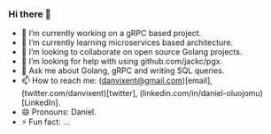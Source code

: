 ### Hi there 👋

<!--
**danvixent/danvixent** is a ✨ _special_ ✨ repository because its `README.md` (this file) appears on your GitHub profile.
-->

- 🔭 I’m currently working on a gRPC based project.
- 🌱 I’m currently learning microservices based architecture.
- 👯 I’m looking to collaborate on open source Golang projects.
- 🤔 I’m looking for help with using github.com/jackc/pgx.
- 💬 Ask me about Golang, gRPC and writing SQL queries.
- 📫 How to reach me: (danvixent@gmail.com)[email], (twitter.com/danvixent)[twitter], (linkedin.com/in/daniel-oluojomu)[LinkedIn].
- 😄 Pronouns: Daniel.
- ⚡ Fun fact: ...
